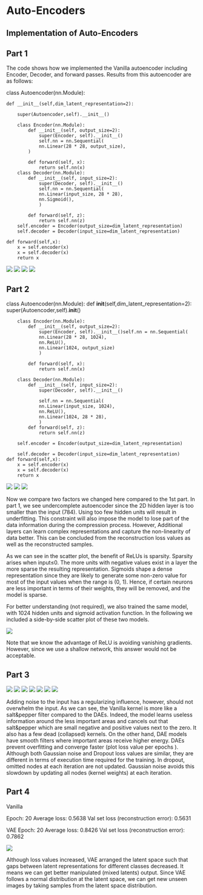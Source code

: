 # Auto-Encoders

## Implementation of Auto-Encoders
## Part 1
The code shows how we implemented the Vanilla autoencoder including Encoder, Decoder, and forward passes.
Results from this autoencoder are as follows:

class Autoencoder(nn.Module):

    def __init__(self,dim_latent_representation=2):
    
        super(Autoencoder,self).__init__()
        
        class Encoder(nn.Module):
            def __init__(self, output_size=2):
                super(Encoder, self).__init__()
                self.nn = nn.Sequential(
                nn.Linear(28 * 28, output_size),
            )
            
            def forward(self, x):
                return self.nn(x)
        class Decoder(nn.Module):
            def __init__(self, input_size=2):
                super(Decoder, self).__init__()
                self.nn = nn.Sequential(
                nn.Linear(input_size, 28 * 28),
                nn.Sigmoid(),
                )
                
            def forward(self, z):
                return self.nn(z)
        self.encoder = Encoder(output_size=dim_latent_representation)
        self.decoder = Decoder(input_size=dim_latent_representation)
    
    def forward(self,x):
        x = self.encoder(x)
        x = self.decoder(x)
        return x

![](./img/1.png)
![](./img/2.png)
![](./img/3.png)
![](./img/4.png)

## Part 2
class Autoencoder(nn.Module):
    def __init__(self,dim_latent_representation=2):
        super(Autoencoder,self).__init__()
        
        class Encoder(nn.Module):
            def __init__(self, output_size=2):
                super(Encoder, self).__init__()self.nn = nn.Sequential(
                nn.Linear(28 * 28, 1024),
                nn.ReLU(),
                nn.Linear(1024, output_size)
                )

            def forward(self, x):
                return self.nn(x)

        class Decoder(nn.Module):
            def __init__(self, input_size=2):
                super(Decoder, self).__init__()

                self.nn = nn.Sequential(
                nn.Linear(input_size, 1024),
                nn.ReLU(),
                nn.Linear(1024, 28 * 28),
                )
            def forward(self, z):
                return self.nn(z)

        self.encoder = Encoder(output_size=dim_latent_representation)
        
        self.decoder = Decoder(input_size=dim_latent_representation)
    def forward(self,x):
        x = self.encoder(x)
        x = self.decoder(x)
        return x
        
![](./img/5.png)
![](./img/6.png)
![](./img/7.png)

Now we compare two factors we changed here compared to the 1st part.
In part 1, we see undercomplete autoencoder since the 2D hidden layer is too smaller than the input (784). Using too few hidden units will result in underfitting. This constraint will also impose the model to lose part of the data information during the compression process.
However, Additional layers can learn complex representations and capture the non-linearity of data better. This can be concluded from the reconstruction loss values as well as the reconstructed samples.

As we can see in the scatter plot, the benefit of ReLUs is sparsity. Sparsity arises when input≤0. The more units with negative values exist in a layer the more sparse the resulting representation. Sigmoids shape a dense representation since they are likely to generate some non-zero value for most of the input values when the range is (0, 1). Hence, if certain neurons are less important in terms of their weights, they will be removed, and the model is sparse.

For better understanding (not required), we also trained the same model, with 1024 hidden units and sigmoid activation function. In the following we included a side-by-side scatter plot of these two models.

![](./img/8.png)

Note that we know the advantage of ReLU is avoiding vanishing gradients. However, since
we use a shallow network, this answer would not be acceptable.

## Part 3
![](./img/9.png)
![](./img/10.png)
![](./img/11.png)
![](./img/12.png)
![](./img/13.png)
![](./img/14.png)
![](./img/15.png)

Adding noise to the input has a regularizing influence, however, should not overwhelm the input. As we can see, the Vanilla kernel is more like a salt&pepper filter compared to the DAEs. Indeed, the model learns useless information around the less important areas and cancels out that salt&pepper which are small negative and positive values next to the zero.
It also has a few dead (collapsed) kernels. On the other hand, DAE models have smooth filters where important areas receive higher energy. DAEs prevent overfitting and converge faster (plot loss value per epochs ). Although both Gaussian noise and Dropout loss values are similar, they are different in terms of execution time required for the training. In dropout, omitted nodes at each iteration are not updated. Gaussian noise avoids this slowdown by
updating all nodes (kernel weights) at each iteration.

## Part 4
Vanilla

Epoch: 20 Average loss: 0.5638
Val set loss (reconstruction error): 0.5631

VAE
Epoch: 20 Average loss: 0.8426
Val set loss (reconstruction error): 0.7862

![](./img/16.png)

Although loss values increased, VAE arranged the latent space such that gaps between latent representations for different classes decreased. It means we can get better manipulated (mixed latents) output. Since VAE follows a normal distribution at the latent space, we can get new unseen images by taking samples from the latent space distribution.
